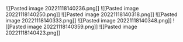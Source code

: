 ![[Pasted image 20221118140236.png]]
![[Pasted image 20221118140250.png]]
![[Pasted image 20221118140318.png]]
![[Pasted image 20221118140333.png]]
![[Pasted image 20221118140348.png]]
![[Pasted image 20221118140359.png]]
![[Pasted image 20221118140423.png]]

